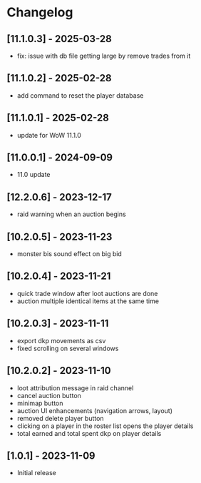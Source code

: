 # Changelog

## [11.1.0.3] - 2025-03-28
- fix: issue with db file getting large by remove trades from it


## [11.1.0.2] - 2025-02-28
- add command to reset the player database


## [11.1.0.1] - 2025-02-28
- update for WoW 11.1.0


## [11.0.0.1] - 2024-09-09
- 11.0 update


## [12.2.0.6] - 2023-12-17
- raid warning when an auction begins


## [10.2.0.5] - 2023-11-23
- monster bis sound effect on big bid


## [10.2.0.4] - 2023-11-21
- quick trade window after loot auctions are done
- auction multiple identical items at the same time


## [10.2.0.3] - 2023-11-11
- export dkp movements as csv
- fixed scrolling on several windows


## [10.2.0.2] - 2023-11-10
- loot attribution message in raid channel
- cancel auction button
- minimap button
- auction UI enhancements (navigation arrows, layout)
- removed delete player button
- clicking on a player in the roster list opens the player details
- total earned and total spent dkp on player details


## [1.0.1] - 2023-11-09
- Initial release

